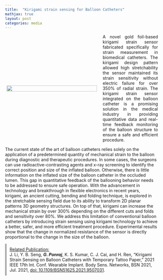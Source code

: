 ```yaml
---
title:  "Kirigami strain sensing for Balloon Catheters"
mathjax: true
layout: post
categories: media
---
```

<style>
  .post_container {
  display: flex;
  flex-direction: row;
  align-items: center;
  justify-content: space-between;
  flex-wrap: wrap;
}

/* Set padding-left or padding-right equal to 0 in main code */
.flex-item-text {
  flex: 35%;
/*   border: 1px solid blue; */
  padding-left:1em;
  padding-right:1em;
  justify-content: space-around;
}

.flex-item-pic {
  flex: 58%;
/*   border: 1px solid blue; */
  padding: 5px;
  align-content: space-around;
}

/* Responsive layout - makes a one column layout instead of a two-column layout */
@media (max-width: 800px) {
  .post_container {
    flex-direction: column;
  }
  .flex-item-text{
    padding: 0px;
  }
  .flex-item-pic{
    max-width: 90%;
  }
}

</style>

<div class="post_container">
      <div class="flex-item-pic">
        <img src="/GodwinPonraj/assets/Fig_Kiri_balloon.jpg" width = "100%" height = "100%">
      </div>
      <div class="flex-item-text" align="justify" style="padding-right:0px">
        A novel gold foil-based kirigami strain sensor fabricated specifically for strain measurement in biomedical catheters. The kirigami design pattern allowed high stretchability the sensor maintained its strain sensitivity without electric failure for over 350% of radial strain. The kirigami strain sensor integrated on the balloon catheter is a promising solution in the medical industry in providing quantitative data and real-time feedback monitoring of the balloon structure to ensure a safe and efficient procedure.
      </div>
</div>

<!--more-->
The current state of the art of balloon catheters relies solely on the application of a predetermined quantity of mechanical strain to the balloon during diagnostic and therapeutic procedures. In some cases, the surgeons can use radioactive-contrasting agents and x-ray screening to identify the correct position and size of the inflated balloon. Otherwise, there is little information on the inflated size of the balloon catheter in the occluded lumen. This gap in quantitative feedback of the ballooning behavior needs to be addressed to ensure safe operation. With the advancement in technology and breakthrough in flexible electronics in recent years, kirigami, an ancient cutting, bending and folding technique, is explored in the stretchable sensing field due to its ability to transform 2D planar patterns 3D geometry structures. On top of that, kirigami can increase the mechanical strain by over 300% depending on the different cuts and folds and sensitivity over 80%. We address this limitation of conventional balloon catheters by introducing strain sensing using kirigami technology to achieve a better, safer, and more efficient treatment procedure. Experimental results show that the change in normalized resistance of the sensor is directly proportional to the change in the size of the balloon.

<div style="border-left: 5px solid darkgray; padding:10px;">
<u>Related Publication:</u><br>
J. Li, Y. B. Seng, <b><i>G. Ponraj</i></b>, K. S. Kumar, C. J. Cai, and H. Ren, “Kirigami Strain Sensing on Balloon Catheters with Temporary Tattoo Paper,” 2021 IEEE 17th Int. Conf. Wearable Implant. Body Sens. Networks, BSN 2021, Jul. 2021, <a href="https://ieeexplore.ieee.org/abstract/document/9507031">doi: 10.1109/BSN51625.2021.9507031</a>.
</div>
